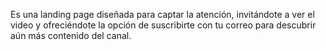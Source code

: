 Es una landing page diseñada para captar la atención, invitándote a ver el video y ofreciéndote la opción de suscribirte con tu correo para descubrir aún más contenido del canal.
